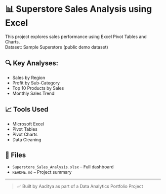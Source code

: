 # 📊 Superstore Sales Analysis using Excel

This project explores sales performance using Excel Pivot Tables and Charts.  
Dataset: Sample Superstore (public demo dataset)

## 🔍 Key Analyses:
- Sales by Region
- Profit by Sub-Category
- Top 10 Products by Sales
- Monthly Sales Trend

## 📈 Tools Used
- Microsoft Excel
- Pivot Tables
- Pivot Charts
- Data Cleaning

## 📁 Files
- `Superstore_Sales_Analysis.xlsx` – Full dashboard
- `README.md` – Project summary

---
> ✅ Built by Aaditya as part of a Data Analytics Portfolio Project

